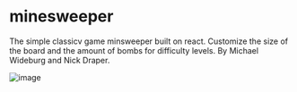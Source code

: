 # minesweeper

The simple classicv game minsweeper built on react. Customize the size of the board and the amount of bombs for difficulty levels. By Michael Wideburg and Nick Draper.


![image]()
